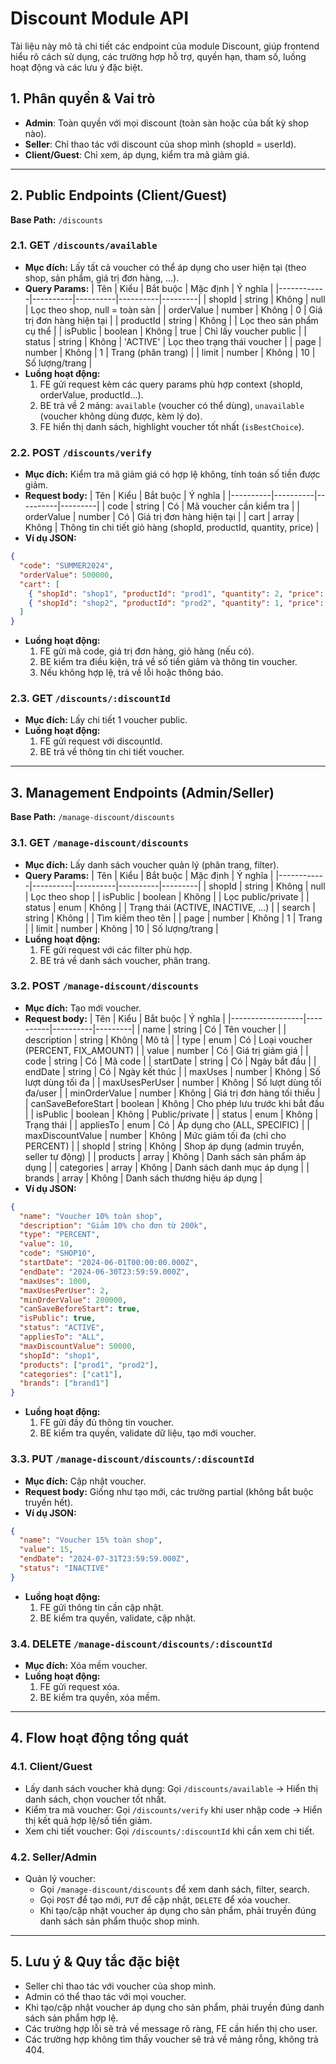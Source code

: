 # Discount Module API

Tài liệu này mô tả chi tiết các endpoint của module Discount, giúp frontend hiểu rõ cách sử dụng, các trường hợp hỗ trợ, quyền hạn, tham số, luồng hoạt động và các lưu ý đặc biệt.

## 1. Phân quyền & Vai trò

- **Admin**: Toàn quyền với mọi discount (toàn sàn hoặc của bất kỳ shop nào).
- **Seller**: Chỉ thao tác với discount của shop mình (shopId = userId).
- **Client/Guest**: Chỉ xem, áp dụng, kiểm tra mã giảm giá.

---

## 2. Public Endpoints (Client/Guest)

**Base Path:** `/discounts`

### 2.1. GET `/discounts/available`
- **Mục đích:** Lấy tất cả voucher có thể áp dụng cho user hiện tại (theo shop, sản phẩm, giá trị đơn hàng, ...).
- **Query Params:**
  | Tên        | Kiểu     | Bắt buộc | Mặc định | Ý nghĩa |
  |------------|----------|----------|----------|---------|
  | shopId     | string   | Không    | null     | Lọc theo shop, null = toàn sàn |
  | orderValue | number   | Không    | 0        | Giá trị đơn hàng hiện tại |
  | productId  | string   | Không    |          | Lọc theo sản phẩm cụ thể |
  | isPublic   | boolean  | Không    | true     | Chỉ lấy voucher public |
  | status     | string   | Không    | 'ACTIVE' | Lọc theo trạng thái voucher |
  | page       | number   | Không    | 1        | Trang (phân trang) |
  | limit      | number   | Không    | 10       | Số lượng/trang |
- **Luồng hoạt động:**
  1. FE gửi request kèm các query params phù hợp context (shopId, orderValue, productId...).
  2. BE trả về 2 mảng: `available` (voucher có thể dùng), `unavailable` (voucher không dùng được, kèm lý do).
  3. FE hiển thị danh sách, highlight voucher tốt nhất (`isBestChoice`).

### 2.2. POST `/discounts/verify`
- **Mục đích:** Kiểm tra mã giảm giá có hợp lệ không, tính toán số tiền được giảm.
- **Request body:**
  | Tên      | Kiểu     | Bắt buộc | Ý nghĩa |
  |----------|----------|----------|---------|
  | code     | string   | Có       | Mã voucher cần kiểm tra |
  | orderValue | number | Có       | Giá trị đơn hàng hiện tại |
  | cart     | array    | Không    | Thông tin chi tiết giỏ hàng (shopId, productId, quantity, price) |
- **Ví dụ JSON:**
```json
{
  "code": "SUMMER2024",
  "orderValue": 500000,
  "cart": [
    { "shopId": "shop1", "productId": "prod1", "quantity": 2, "price": 250000 },
    { "shopId": "shop2", "productId": "prod2", "quantity": 1, "price": 100000 }
  ]
}
```
- **Luồng hoạt động:**
  1. FE gửi mã code, giá trị đơn hàng, giỏ hàng (nếu có).
  2. BE kiểm tra điều kiện, trả về số tiền giảm và thông tin voucher.
  3. Nếu không hợp lệ, trả về lỗi hoặc thông báo.

### 2.3. GET `/discounts/:discountId`
- **Mục đích:** Lấy chi tiết 1 voucher public.
- **Luồng hoạt động:**
  1. FE gửi request với discountId.
  2. BE trả về thông tin chi tiết voucher.

---

## 3. Management Endpoints (Admin/Seller)

**Base Path:** `/manage-discount/discounts`

### 3.1. GET `/manage-discount/discounts`
- **Mục đích:** Lấy danh sách voucher quản lý (phân trang, filter).
- **Query Params:**
  | Tên        | Kiểu     | Bắt buộc | Mặc định | Ý nghĩa |
  |------------|----------|----------|----------|---------|
  | shopId     | string   | Không    | null     | Lọc theo shop |
  | isPublic   | boolean  | Không    |          | Lọc public/private |
  | status     | enum     | Không    |          | Trạng thái (ACTIVE, INACTIVE, ...) |
  | search     | string   | Không    |          | Tìm kiếm theo tên |
  | page       | number   | Không    | 1        | Trang |
  | limit      | number   | Không    | 10       | Số lượng/trang |
- **Luồng hoạt động:**
  1. FE gửi request với các filter phù hợp.
  2. BE trả về danh sách voucher, phân trang.

### 3.2. POST `/manage-discount/discounts`
- **Mục đích:** Tạo mới voucher.
- **Request body:**
  | Tên              | Kiểu     | Bắt buộc | Ý nghĩa |
  |------------------|----------|----------|---------|
  | name             | string   | Có       | Tên voucher |
  | description      | string   | Không    | Mô tả |
  | type             | enum     | Có       | Loại voucher (PERCENT, FIX_AMOUNT) |
  | value            | number   | Có       | Giá trị giảm giá |
  | code             | string   | Có       | Mã code |
  | startDate        | string   | Có       | Ngày bắt đầu |
  | endDate          | string   | Có       | Ngày kết thúc |
  | maxUses          | number   | Không    | Số lượt dùng tối đa |
  | maxUsesPerUser   | number   | Không    | Số lượt dùng tối đa/user |
  | minOrderValue    | number   | Không    | Giá trị đơn hàng tối thiểu |
  | canSaveBeforeStart | boolean | Không    | Cho phép lưu trước khi bắt đầu |
  | isPublic         | boolean  | Không    | Public/private |
  | status           | enum     | Không    | Trạng thái |
  | appliesTo        | enum     | Có       | Áp dụng cho (ALL, SPECIFIC) |
  | maxDiscountValue | number   | Không    | Mức giảm tối đa (chỉ cho PERCENT) |
  | shopId           | string   | Không    | Shop áp dụng (admin truyền, seller tự động) |
  | products         | array    | Không    | Danh sách sản phẩm áp dụng |
  | categories       | array    | Không    | Danh sách danh mục áp dụng |
  | brands           | array    | Không    | Danh sách thương hiệu áp dụng |
- **Ví dụ JSON:**
```json
{
  "name": "Voucher 10% toàn shop",
  "description": "Giảm 10% cho đơn từ 200k",
  "type": "PERCENT",
  "value": 10,
  "code": "SHOP10",
  "startDate": "2024-06-01T00:00:00.000Z",
  "endDate": "2024-06-30T23:59:59.000Z",
  "maxUses": 1000,
  "maxUsesPerUser": 2,
  "minOrderValue": 200000,
  "canSaveBeforeStart": true,
  "isPublic": true,
  "status": "ACTIVE",
  "appliesTo": "ALL",
  "maxDiscountValue": 50000,
  "shopId": "shop1",
  "products": ["prod1", "prod2"],
  "categories": ["cat1"],
  "brands": ["brand1"]
}
```
- **Luồng hoạt động:**
  1. FE gửi đầy đủ thông tin voucher.
  2. BE kiểm tra quyền, validate dữ liệu, tạo mới voucher.

### 3.3. PUT `/manage-discount/discounts/:discountId`
- **Mục đích:** Cập nhật voucher.
- **Request body:** Giống như tạo mới, các trường partial (không bắt buộc truyền hết).
- **Ví dụ JSON:**
```json
{
  "name": "Voucher 15% toàn shop",
  "value": 15,
  "endDate": "2024-07-31T23:59:59.000Z",
  "status": "INACTIVE"
}
```
- **Luồng hoạt động:**
  1. FE gửi thông tin cần cập nhật.
  2. BE kiểm tra quyền, validate, cập nhật.

### 3.4. DELETE `/manage-discount/discounts/:discountId`
- **Mục đích:** Xóa mềm voucher.
- **Luồng hoạt động:**
  1. FE gửi request xóa.
  2. BE kiểm tra quyền, xóa mềm.

---

## 4. Flow hoạt động tổng quát

### 4.1. Client/Guest
- Lấy danh sách voucher khả dụng: Gọi `/discounts/available` → Hiển thị danh sách, chọn voucher tốt nhất.
- Kiểm tra mã voucher: Gọi `/discounts/verify` khi user nhập code → Hiển thị kết quả hợp lệ/số tiền giảm.
- Xem chi tiết voucher: Gọi `/discounts/:discountId` khi cần xem chi tiết.

### 4.2. Seller/Admin
- Quản lý voucher:
  - Gọi `/manage-discount/discounts` để xem danh sách, filter, search.
  - Gọi `POST` để tạo mới, `PUT` để cập nhật, `DELETE` để xóa voucher.
  - Khi tạo/cập nhật voucher áp dụng cho sản phẩm, phải truyền đúng danh sách sản phẩm thuộc shop mình.

---

## 5. Lưu ý & Quy tắc đặc biệt

- Seller chỉ thao tác với voucher của shop mình.
- Admin có thể thao tác với mọi voucher.
- Khi tạo/cập nhật voucher áp dụng cho sản phẩm, phải truyền đúng danh sách sản phẩm hợp lệ.
- Các trường hợp lỗi sẽ trả về message rõ ràng, FE cần hiển thị cho user.
- Các trường hợp không tìm thấy voucher sẽ trả về mảng rỗng, không trả 404.
